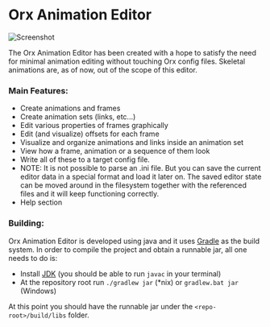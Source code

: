 Orx Animation Editor
====================

![Screenshot](https://bitbucket.org/orx/animationeditor/raw/screenshots/screenshot.png "Screenshot")

The Orx Animation Editor has been created with a hope to satisfy the need for minimal animation editing without touching Orx config files. Skeletal animations are, as of now, out of the scope of this editor.

### Main Features:
* Create animations and frames
* Create animation sets (links, etc...)
* Edit various properties of frames graphically
* Edit (and visualize) offsets for each frame
* Visualize and organize animations and links inside an animation set
* View how a frame, animation or a sequence of them look
* Write all of these to a target config file.
* NOTE: It is not possible to parse an .ini file. But you can save the current editor data in a special format and load it later on. The saved editor state can be moved around in the filesystem together with the referenced files and it will keep functioning correctly.
* Help section

### Building:
Orx Animation Editor is developed using java and it uses [Gradle](http://gradle.org/) as the build system. In order to compile the project and obtain a runnable jar, all one needs to do is:

* Install [JDK](http://www.oracle.com/technetwork/java/javase/downloads/index.html) (you should be able to run `javac` in your terminal)
* At the repository root run `./gradlew jar` (*nix) or `gradlew.bat jar` (Windows)

At this point you should have the runnable jar under the `<repo-root>/build/libs` folder.

